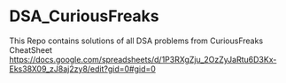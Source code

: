 # DSA_CuriousFreaks

This Repo contains solutions of all DSA problems from CuriousFreaks CheatSheet
https://docs.google.com/spreadsheets/d/1P3RXgZju_2OzZyJaRtu6D3Kx-Eks38X09_zJ8aj2zy8/edit?gid=0#gid=0
